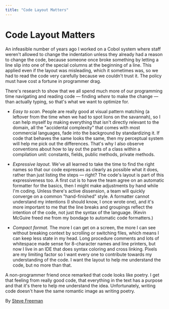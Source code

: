```yaml
---
title: "Code Layout Matters"
---
```


# Code Layout Matters

An infeasible number of years ago I worked on a Cobol system where staff weren't allowed to change the indentation unless they already had a reason to change the code, because someone once broke something by letting a line slip into one of the special columns at the beginning of a line. This applied even if the layout was misleading, which it sometimes was, so we had to read the code very carefully because we couldn't trust it. The policy must have cost a fortune in programmer drag.

There's research to show that we all spend much more of our programming time navigating and reading code — finding *where* to make the change — than actually typing, so that's what we want to optimize for.

- *Easy to scan.* People are really good at visual pattern matching (a leftover from the time when we had to spot lions on the savannah), so I can help myself by making everything that isn't directly relevant to the domain, all the "accidental complexity" that comes with most commercial languages, fade into the background by standardizing it. If code that behaves the same looks the same, then my perceptual system will help me pick out the differences. That's why I also observe conventions about how to lay out the parts of a class within a compilation unit: constants, fields, public methods, private methods.

- *Expressive layout.* We've all learned to take the time to find the right names so that our code expresses as clearly as possible what it does, rather than just listing the steps — right? The code's layout is part of this expressiveness too. A first cut is to have the team agree on an automatic formatter for the basics, then I might make adjustments by hand while I'm coding. Unless there's active dissension, a team will quickly converge on a common "hand-finished" style. A formatter cannot understand my intentions (I should know, I once wrote one), and it's more important to me that the line breaks and groupings reflect the intention of the code, not just the syntax of the language. (Kevin McGuire freed me from my bondage to automatic code formatters.)

- *Compact format.* The more I can get on a screen, the more I can see without breaking context by scrolling or switching files, which means I can keep less state in my head. Long procedure comments and lots of whitespace made sense for 8-character names and line printers, but now I live in an IDE that does syntax coloring and cross linking. Pixels are my limiting factor so I want every one to contribute towards my understanding of the code. I want the layout to help me understand the code, but no more than that.

A non-programmer friend once remarked that code looks like poetry. I get that feeling from really good code, that everything in the text has a purpose and that it's there to help me understand the idea. Unfortunately, writing code doesn't have the same romantic image as writing poetry.

By [Steve Freeman](http://programmer.97things.oreilly.com/wiki/index.php/Steve_Freeman)
